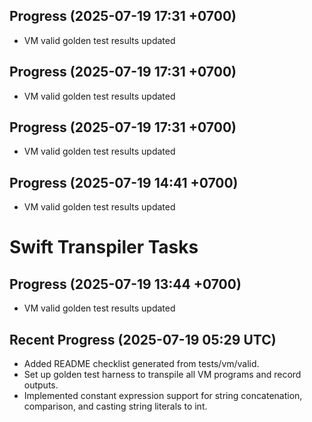 ## Progress (2025-07-19 17:31 +0700)
- VM valid golden test results updated

## Progress (2025-07-19 17:31 +0700)
- VM valid golden test results updated

## Progress (2025-07-19 17:31 +0700)
- VM valid golden test results updated

## Progress (2025-07-19 14:41 +0700)
- VM valid golden test results updated

# Swift Transpiler Tasks

## Progress (2025-07-19 13:44 +0700)
- VM valid golden test results updated

## Recent Progress (2025-07-19 05:29 UTC)
- Added README checklist generated from tests/vm/valid.
- Set up golden test harness to transpile all VM programs and record outputs.
- Implemented constant expression support for string concatenation, comparison,
  and casting string literals to int.
